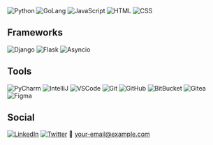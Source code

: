 ![Python](https://img.shields.io/badge/-Python-333333?style=flat&logo=python)
![GoLang](https://img.shields.io/badge/-GoLang-333333?style=flat&logo=go)
![JavaScript](https://img.shields.io/badge/-JavaScript-333333?style=flat&logo=javascript)
![HTML](https://img.shields.io/badge/-HTML-333333?style=flat&logo=HTML5)
![CSS](https://img.shields.io/badge/-CSS-333333?style=flat&logo=CSS3&logoColor=1572B6)

## Frameworks
![Django](https://img.shields.io/badge/-Django-333333?style=flat&logo=django)
![Flask](https://img.shields.io/badge/-Flask-333333?style=flat&logo=flask)
![Asyncio](https://img.shields.io/badge/-Asyncio-333333?style=flat&logo=python)

## Tools
![PyCharm](https://img.shields.io/badge/-PyCharm-333333?style=flat&logo=pycharm)
![IntelliJ](https://img.shields.io/badge/-IntelliJ-333333?style=flat&logo=intellij-idea)
![VSCode](https://img.shields.io/badge/-VSCode-333333?style=flat&logo=visual-studio-code)
![Git](https://img.shields.io/badge/-Git-333333?style=flat&logo=git)
![GitHub](https://img.shields.io/badge/-GitHub-333333?style=flat&logo=github)
![BitBucket](https://img.shields.io/badge/-BitBucket-333333?style=flat&logo=bitbucket)
![Gitea](https://img.shields.io/badge/-Gitea-333333?style=flat&logo=gitea)
![Figma](https://img.shields.io/badge/-Figma-333333?style=flat&logo=figma)

## Social
[![LinkedIn](https://img.shields.io/badge/-LinkedIn-333333?style=flat&logo=linkedin)](https://www.linkedin.com/in/your-linkedin/)
[![Twitter](https://img.shields.io/badge/-Twitter-333333?style=flat&logo=twitter)](https://twitter.com/your-twitter/)
📧 your-email@example.com

